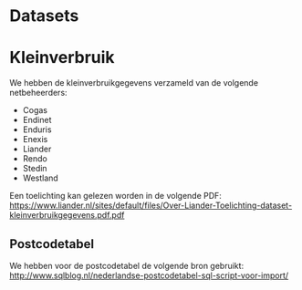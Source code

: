 # Datasets

# Kleinverbruik

We hebben de kleinverbruikgegevens verzameld van de volgende netbeheerders:
  - Cogas
  - Endinet
  - Enduris
  - Enexis
  - Liander
  - Rendo
  - Stedin
  - Westland

Een toelichting kan gelezen worden in de volgende PDF:
https://www.liander.nl/sites/default/files/Over-Liander-Toelichting-dataset-kleinverbruikgegevens.pdf.pdf

## Postcodetabel

We hebben voor de postcodetabel de volgende bron gebruikt: http://www.sqlblog.nl/nederlandse-postcodetabel-sql-script-voor-import/
